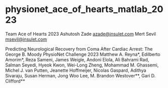 # physionet_ace_of_hearts_matlab_2023
 Team Ace of Hearts 2023 
 Ashutosh Zade azade@insulet.com
 Mert Sevil msevil@insulet.com

 Predicting Neurological Recovery from Coma After Cardiac Arrest: The George B. Moody PhysioNet Challenge 2023
Matthew A. Reyna*, Edilberto Amorim*, Reza Sameni, James Weigle, Andoni Elola, Ali Bahrami Rad, Salman Seyedi, Hyeok Kwon, Wei-Long Zheng, Mohammad M. Ghassemi, Michel J. van Putten, Jeanette Hoffmeijer, Nicolas Gaspard, Adithya Sivaraju, Susan Herman, Jong Woo Lee, M. Brandon Westover**, Gari D. Clifford**


